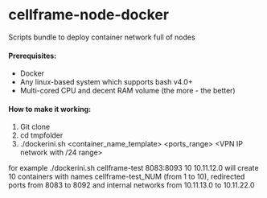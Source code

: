 # cellframe-node-docker
Scripts bundle to deploy container network full of nodes

#### Prerequisites:

* Docker
* Any linux-based system which supports bash v4.0+
* Multi-cored CPU and decent RAM volume (the more - the better)

#### How to make it working:

1. Git clone
2. cd tmpfolder
3. ./dockerini.sh <container_name_template> <ports_range> <amount of containers> <VPN IP network with /24 range>

for example
./dockerini.sh cellframe-test 8083:8093 10 10.11.12.0
will create 10 containers with names cellframe-test_NUM (from 1 to 10), redirected ports from 8083 to 8092 and internal networks from 10.11.13.0 to 10.11.22.0

